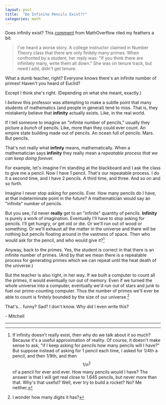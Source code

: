 ```yaml
---
layout: post
title:  "Do Infinite Pencils Exist??"
categories: math
---
```


Does infinity exist? This [comment](https://mathoverflow.net/a/23521)
from MathOverflow riled my feathers a bit:

> I've heard a worse story. A college instructor claimed in Number
> Theory class that there are only finitely many primes. When
> confronted by a student, her reply was: "If you think there are
> infinitely many, write them all down." She was on tenure track, but
> need I add, didn't get tenure.

What a dumb teacher, right? Everyone knows there's an infinite number
of primes! Haven't you heard of Euclid?

Except I think she's right. (Depending on what she meant, exactly.) 

I *believe* this professor was attempting to make a subtle point that
many students of mathematics (and people in general) tend to
miss. That is, they mistakenly believe that **infinity** actually
exists. Like, in the real world.

If I tell someone to imagine an "infinite number of pencils," usually
they picture a *bunch* of pencils. Like, more than they could ever
count. An empire state building made out of pencils. An ocean full of
pencils. Mars. But pencils.

That's not really what **infinty** means, mathematically. When a mathematician says
**infinity** they really mean a *repeatable process that we can keep doing forever.*

For example, let's imagine I'm standing at the blackboard and
I ask the class to give me a pencil. Now I have 1 pencil. That's our
repeatable process. I do it a second time, and I have 2 pencils. A
third time, and three. And so on and so forth.

Imagine I never stop asking for pencils. Ever. How many pencils do I
have, at that indeterminate point in the future? A mathematician would
say an "infinite" number of pencils.

But you see, I'd never **really** get to an "infinite" quantity of
pencils. **Infinity** is purely a work of imagination. Eventually I'll
have to stop asking for pencils. I'll get hungry, or get old or
die. Or we'll run out of wood or something. Or we'll exhaust all the
matter in the universe and there will be nothing but pencils floating
around in the vastness of space. Then who would ask for the pencil,
and who would give it?[^1]

Anyway, back to the primes. Yes, the student is correct in that there
is an infinite number of primes. (And by that we mean there is a
repeatable process for generating primes which we can repeat until the
heat death of the universe.)

But the teacher is also right, in her way. If we built a computer to
count all the primes, it would eventually run out of memory. Even if
we turned the whole universe into a computer, eventually we'd run out
of stars and junk to fuel our prime-counting computer. Thus the number of primes we'll ever be able to count is finitely bounded by the size of our universe.[^2] 

That's... funny? Sad? I don't know. Why did I even write this?

\- Mitchell

-----

[^1]: If infinity doesn't really exist, then why do we talk about it so much? Because it's a useful approximation of reality. Of course, it doesn't make sense to ask, "if I keep asking for pencils how many pencils will I have?" But suppose instead of asking for 1 pencil each time, I asked for 1/4th a pencil, and then 1/9th, and then $$1/n^2$$ of a pencil for ever and ever. How many pencils would I have? The answer is that I will get real close to 1.645 pencils, but never more than that. Why's that useful? Well, ever try to build a rocket? No? Me neither.

[^2]: I wonder how many digits it has?
